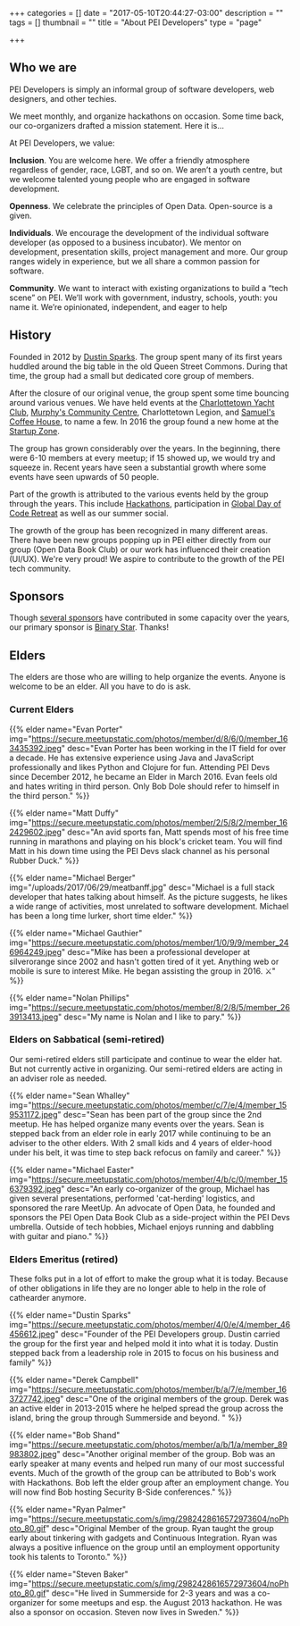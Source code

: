 +++
categories = []
date = "2017-05-10T20:44:27-03:00"
description = ""
tags = []
thumbnail = ""
title = "About PEI Developers"
type = "page"

+++


## Who we are

PEI Developers is simply an informal group of software developers, web designers, and other techies.

We meet monthly, and organize hackathons on occasion. Some time back, our co-organizers drafted a mission statement. Here it is…

At PEI Developers, we value:

**Inclusion**. You are welcome here. We offer a friendly atmosphere regardless of gender, race, LGBT, and so on. We aren’t a youth centre, but we welcome talented young people who are engaged in software development.

**Openness**. We celebrate the principles of Open Data. Open-source is a given.

**Individuals**. We encourage the development of the individual software developer (as opposed to a business incubator). We mentor on development, presentation skills, project management and more. Our group ranges widely in experience, but we all share a common passion for software.

**Community**.  We want to interact with existing organizations to build a “tech scene” on PEI. We’ll work with government, industry, schools, youth: you name it. We’re opinionated, independent, and eager to help

## History

Founded in 2012 by [Dustin Sparks](https://twitter.com/dustin_sparks). The group spent many of its first years huddled around the big table in the old Queen Street Commons. During that time, the group had a small but dedicated core group of members.

After the closure of our original venue, the group spent some time bouncing around various venues. We have held events at the [Charlottetown Yacht Club](http://www.cyc.pe.ca/), [Murphy's Community Centre](https://www.murphyscommunitycentre.com/), Charlottetown Legion, and [Samuel's Coffee House](https://samuelscoffeehouse.ca/), to name a few. In 2016 the group found a new home at the [Startup Zone](https://startupzone.ca/).

The group has grown considerably over the years. In the beginning, there were 6-10 members at every meetup; if 15 showed up, we would try and squeeze in. Recent years have seen a substantial growth where some events have seen upwards of 50 people.

Part of the growth is attributed to the various events held by the group through the years. This include [Hackathons](http://bit.ly/2sIZITO), participation in [Global Day of Code Retreat](http://bit.ly/2sIZITO) as well as our summer social.

The growth of the group has been recognized in many different areas. There have been new groups popping up in PEI either directly from our group (Open Data Book Club) or our work has influenced their creation (UI/UX). We're very proud! We aspire to contribute to the growth of the PEI tech community.

## Sponsors

Though [several sponsors](https://github.com/peidevs/Event_Resources/blob/master/MeetUps.csv) have contributed in some capacity over the years, our primary sponsor is [Binary Star](http://www.binarystar.biz/). Thanks!

## Elders

The elders are those who are willing to help organize the events. Anyone is welcome to be an elder. All you have to do is ask.

### Current Elders

{{% elder
name="Evan Porter"
img="https://secure.meetupstatic.com/photos/member/d/8/6/0/member_163435392.jpeg"
desc="Evan Porter has been working in the IT field for over a decade. He has extensive experience using Java and JavaScript professionally and likes Python and Clojure for fun. Attending PEI Devs since December 2012, he became an Elder in March 2016. Evan feels old and hates writing in third person. Only Bob Dole should refer to himself in the third person."
%}}

{{% elder
name="Matt Duffy"
img="https://secure.meetupstatic.com/photos/member/2/5/8/2/member_162429602.jpeg"
desc="An avid sports fan, Matt spends most of his free time running in marathons and playing on his block's cricket team. You will find Matt in his down time using the PEI Devs slack channel as his personal Rubber Duck."
%}}

{{% elder
name="Michael Berger"
img="/uploads/2017/06/29/meatbanff.jpg"
desc="Michael is a full stack developer that hates talking about himself. As the picture suggests, he likes a wide range of activities, most unrelated to software development. Michael has been a long time lurker, short time elder."
%}}

{{% elder
name="Michael Gauthier"
img="https://secure.meetupstatic.com/photos/member/1/0/9/9/member_246964249.jpeg"
desc="Mike has been a professional developer at silverorange since 2002 and hasn't gotten tired of it yet. Anything web or mobile is sure to interest Mike. He began assisting the group in 2016. ⚔"
%}}

{{% elder
name="Nolan Phillips"
img="https://secure.meetupstatic.com/photos/member/8/2/8/5/member_263913413.jpeg"
desc="My name is Nolan and I like to pary."
%}}

### Elders on Sabbatical (semi-retired)

Our semi-retired elders still participate and continue to wear the elder hat. But not currently active in organizing. Our semi-retired elders are acting in an adviser role as needed.

{{% elder
name="Sean Whalley"
img="https://secure.meetupstatic.com/photos/member/c/7/e/4/member_159531172.jpeg"
desc="Sean has been part of the group since the 2nd meetup. He has helped organize many events over the years. Sean is stepped back from an elder role in early 2017 while continuing to be an adviser to the other elders. With 2 small kids and 4 years of elder-hood under his belt, it was time to step back refocus on family and career."
%}}

{{% elder
name="Michael Easter"
img="https://secure.meetupstatic.com/photos/member/4/b/c/0/member_156379392.jpeg"
desc="An early co-organizer of the group, Michael has given several presentations, performed 'cat-herding' logistics, and sponsored the rare MeetUp. An advocate of Open Data, he founded and sponsors the PEI Open Data Book Club as a side-project within the PEI Devs umbrella. Outside of tech hobbies, Michael enjoys running and dabbling with guitar and piano."
%}}

### Elders Emeritus (retired)

These folks put in a lot of effort to make the group what it is today. Because of other obligations in life they are no longer able to help in the role of cathearder anymore.

{{% elder
name="Dustin Sparks"
img="https://secure.meetupstatic.com/photos/member/4/0/e/4/member_46456612.jpeg"
desc="Founder of the PEI Developers group. Dustin carried the group for the first year and helped mold it into what it is today. Dustin stepped back from a leadership role in 2015 to focus on his business and family"
%}}

{{% elder
name="Derek Campbell"
img="https://secure.meetupstatic.com/photos/member/b/a/7/e/member_163727742.jpeg"
desc="One of the original members of the group. Derek was an active elder in 2013-2015 where he helped spread the group across the island, bring the group through Summerside and beyond. "
%}}

{{% elder
name="Bob Shand"
img="https://secure.meetupstatic.com/photos/member/a/b/1/a/member_89983802.jpeg"
desc="Another original member of the group. Bob was an early speaker at many events and helped run many of our most successful events. Much of the growth of the group can be attributed to Bob's work with Hackathons. Bob left the elder group after an employment change. You will now find Bob hosting Security B-Side conferences."
%}}

{{% elder
name="Ryan Palmer"
img="https://secure.meetupstatic.com/s/img/2982428616572973604/noPhoto_80.gif"
desc="Original Member of the group. Ryan taught the group early about tinkering with gadgets and Continuous Integration. Ryan was always a positive influence on the group until an employment opportunity took his talents to Toronto."
%}}

{{% elder
name="Steven Baker"
img="https://secure.meetupstatic.com/s/img/2982428616572973604/noPhoto_80.gif"
desc="He lived in Summerside for 2-3 years and was a co-organizer for some meetups and esp. the August 2013 hackathon. He was also a sponsor on occasion. Steven now lives in Sweden."
%}}